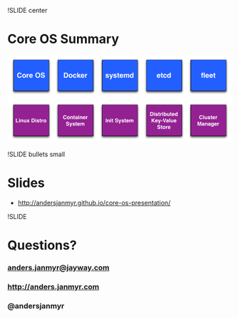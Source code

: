!SLIDE center
# Core OS Summary

![](coreos-components.png)

!SLIDE bullets small
# Slides

* http://andersjanmyr.github.io/core-os-presentation/


!SLIDE
# Questions?
### anders.janmyr@jayway.com
### http://anders.janmyr.com
### @andersjanmyr

